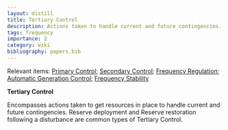 ```yaml
---
layout: distill
title: Tertiary Control
description: Actions taken to handle current and future contingencies.
tags: frequency
importance: 2
category: wiki
bibliography: papers.bib
---
```


Relevant items: [Primary Control](/pswiki/primary-control); [Secondary Control](/pswiki/secondary-control); [Frequency Regulation](/pswiki/frequency-regulation); [Automatic Generation Control](/pswiki/automatic-generation-control); [Frequency Stability](/pswiki/frequency-stability)

**Tertiary Control** <d-cite key="nerc2021balancing"></d-cite>

Encompasses actions taken to get resources in place to handle current and future contingencies.
Reserve deployment and Reserve restoration following a disturbance are common types of Tertiary Control.
